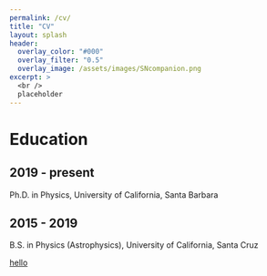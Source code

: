 ```yaml
---
permalink: /cv/
title: "CV"
layout: splash
header:
  overlay_color: "#000"
  overlay_filter: "0.5"
  overlay_image: /assets/images/SNcompanion.png
excerpt: >
  <br />
  placeholder
---
```


# Education

## 2019 - present

Ph.D. in Physics, University of California, Santa Barbara

## 2015 - 2019

B.S. in Physics (Astrophysics), University of California, Santa Cruz

[hello](/assets/CV_Wong.pdf)














